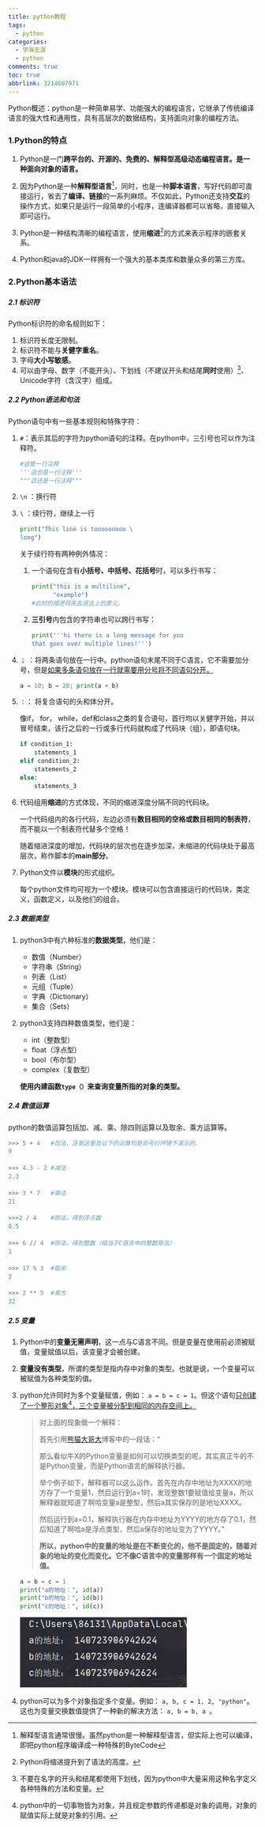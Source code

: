 ```yaml
---
title: python教程
tags:
  - python
categories:
  - 学海无涯
  - python
comments: true
toc: true
abbrlink: 3214607971
---
```




Python概述：python是一种简单易学、功能强大的编程语言，它继承了传统编译语言的强大性和通用性，具有高层次的数据结构，支持面向对象的编程方法。

<!--more-->

### 1.Python的特点

1. Python是一门**跨平台的、开源的、免费的、解释型高级动态编程语言。是一种面向对象的语言。**

2. 因为Python是一种**解释型语言**[^1]，同时，也是一种**脚本语言**，写好代码即可直接运行，省去了**编译、链接**的一系列麻烦。不仅如此，Python还支持**交互**的操作方式，如果只是运行一段简单的小程序，连编译器都可以省略，直接输入即可运行。

   [^1]: 解释型语言通常很慢。虽然python是一种解释型语言，但实际上也可以编译，即把python程序编译成一种特殊的ByteCode

   

3. Python是一种结构清晰的编程语言，使用**缩进**[^2]的方式来表示程序的嵌套关系。

   [^2]: Python将缩进提升到了语法的高度。

4. Python和java的JDK一样拥有一个强大的基本类库和数量众多的第三方库。



### 2.Python基本语法

##### 2.1 标识符

Python标识符的命名规则如下：

1. 标识符长度无限制。
2. 标识符不能与**关健字重名**。
3. 字母**大小写敏感**。
4. 可以由字母、数字（不能开头）、下划线（不建议开头和结尾**同时**使用）[^3]、Unicode字符（含汉字）组成。

[^3]: 不要在名字的开头和结尾都使用下划线，因为python中大量采用这种名字定义各种特殊的方法和变量。



##### 2.2 Python语法和句法

Python语句中有一些基本规则和特殊字符：

1. `#`：表示其后的字符为python语句的注释。在python中，三引号也可以作为注释符。

   ```python
   #这是一行注释
   '''这也是一行注释'''
   """这还是一行注释"""
   ```

2. `\n` ：换行符

3. `\` ：续行符，继续上一行

   ```python
   print("This line is tooooooooo \
   long")
   ```

   关于续行符有两种例外情况：

   1. 一个语句在含有**小括号、中括号、花括号**时，可以多行书写：

      ```python
      print("this is a multiline",
            "example")
      #此时的缩进将失去语法上的意义。
      ```

   2. **三引号**内包含的字符串也可以跨行书写：

      ```python
      print('''hi there is a long message for you
      that goes over multiple lines!''')
      ```

4. `；` ：将两条语句放在一行中。python语句末尾不同于C语言，它不需要加分号，但是<u>如果多条语句放在一行就需要用分号将不同语句分开。</u>

   ```python
   a = 10; b = 20; print(a + b)
   ```

5. `：`： 将复合语句的头和体分开。

   像if， for， while，def和class之类的复合语句，首行均以关健字开始，并以冒号结束，该行之后的一行或多行代码就构成了代码块（组），即语句块。

   ```python
   if condition_1:
       statements_1
   elif condition_2:
       statements_2
   else:
       statements_3
   ```

6. 代码组用**缩进**的方式体现，不同的缩进深度分隔不同的代码块。

   一个代码组内的各行代码，左边必须有**数目相同的空格或数目相同的制表符**，而不能以一个制表符代替多个空格！

   随着缩进深度的增加，代码块的层次也在逐步加深，未缩进的代码块处于最高层次，称作脚本的**main部分**。

7. Python文件以**模块**的形式组织。

   每个python文件均可视为一个模块。模块可以包含直接运行的代码块，类定义，函数定义，以及他们的组合。



##### 2.3 数据类型

1. python3中有六种标准的**数据类型**，他们是：

   - 数值（Number）
   - 字符串（String）
   - 列表（List）
   - 元组（Tuple）
   - 字典（Dictionary）
   - 集合（Sets）

2. python3支持四种数值类型，他们是：

   - int（整数型）
   - float（浮点型）
   - bool（布尔型）
   - complex（复数型）

   **使用内建函数`type（）`来查询变量所指的对象的类型。**



##### 2.4  数值运算

python的数值运算包括加、减、乘、除四则运算以及取余、乘方运算等。

```python
>>> 5 + 4	#加法，注意这里及以下的运算均是命令行环境下演示的。
9

>>> 4.3 - 2	#减法
2.3

>>> 3 * 7	#乘法
21

>>>2 / 4	#除法，得到浮点数
0.5

>>> 6 // 4	#除法，得到整数（相当于C语言中的整数除法）
1

>>> 17 % 3	#取余
2

>>> 2 ** 5	#乘方
32
```



##### 2.5 变量

1. Python中的**变量无需声明**，这一点与C语言不同。但是变量在使用前必须被赋值，变量赋值以后，该变量才会被创建。

2. **变量没有类型**，所谓的类型是指内存中对象的类型。也就是说，一个变量可以被赋值为各种类型的值。

3. python允许同时为多个变量赋值，例如： `a = b = c = 1`。但这个语句<u>只创建了一个整形对象</u>[^4]<u>，三个变量被分配到相同的内存空间上。</u>

   [^4]: python中的一切事物皆为对象，并且规定参数的传递都是对象的调用，对象的赋值实际上就是对象的引用。

   

   > 对上面的现象做一个解释：
   >
   > 首先引用[熊猫大哥大](https://blog.csdn.net/woshisangsang/article/details/69860201)博客中的一段话：“
   >
   > 那么看似牛X的Python变量是如何可以切换类型的呢，其实真正牛的不是Python变量，而是Python语言的解释执行器。
   >
   > 举个例子如下，解释器可以这么运作。首先在内存中地址为XXXX的地方存了一个变量1，然后运行到a=1时，发现整数1要赋值给变量a，所以解释器就知道了啊哈变量a是整型，然后a其实保存的是地址XXXX。
   >
   > 然后运行到a=0.1，解释执行器在内存中地址为YYYY的地方存了0.1，然后知道了啊哈a是浮点类型，然后a保存的地址变为了YYYY。”
   >
   > **所以，python中的变量的地址是在不断变化的，他不是固定的，随着对象的地址的变化而变化。它不像C语言中的变量那样有一个固定的地址值。**

   ```python
   a = b = c = 1
   print("a的地址：", id(a))
   print("b的地址：", id(b))
   print("c的地址：", id(c))
   ```

   <img src="python.photo/python1.png" style="zoom:80%;" />

4. python可以为多个对象指定多个变量。例如： `a, b, c = 1, 2, "python"`。这也为变量交换数值提供了一种新的解决方法： `a, b = b, a `。

